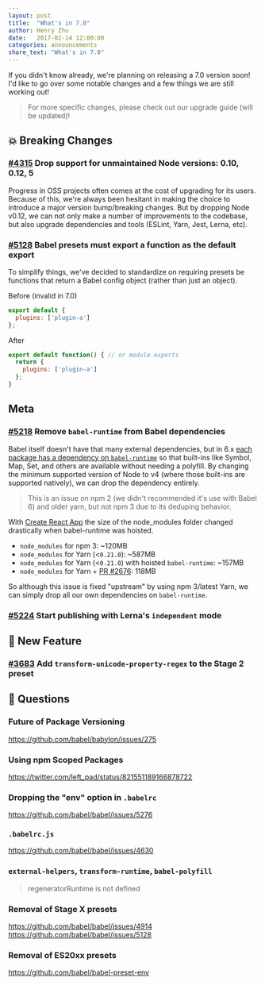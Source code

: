 ```yaml
---
layout: post
title:  "What's in 7.0"
author: Henry Zhu
date:   2017-02-14 12:00:00
categories: announcements
share_text: "What's in 7.0"
---
```


If you didn't know already, we're planning on releasing a 7.0 version soon! I'd like to go over some notable changes and a few things we are still working out!

> For more specific changes, please check out our upgrade guide (will be updated)!

## 💥 Breaking Changes

### [#4315](https://github.com/babel/babel/issues/4315) Drop support for unmaintained Node versions: 0.10, 0.12, 5

Progress in OSS projects often comes at the cost of upgrading for its users. Because of this, we're always been hesitant in making the choice to introduce a major version bump/breaking changes. But by dropping Node v0.12, we can not only make a number of improvements to the codebase, but also upgrade dependencies and tools (ESLint, Yarn, Jest, Lerna, etc).

### [#5128](https://github.com/babel/babel/issues/5128) Babel presets must export a function as the default export

To simplify things, we've decided to standardize on requiring presets be functions that return a Babel config object (rather than just an object).

Before (invalid in 7.0)

```js
export default {
  plugins: ['plugin-a']
};
```

After

```js
export default function() { // or module.exports
  return {
    plugins: ['plugin-a']
  };
}
```

## Meta

### [#5218](https://github.com/babel/babel/pull/5218) Remove `babel-runtime` from Babel dependencies

Babel itself doesn't have that many external dependencies, but in 6.x [each package has a dependency on `babel-runtime`](https://github.com/babel/babel/blob/958f72ddc28e2f5d02adf44eadd2b1265dd0fa4d/packages/babel-plugin-transform-es2015-arrow-functions/package.json#L12) so that built-ins like Symbol, Map, Set, and others are available without needing a polyfill. By changing the minimum supported version of Node to v4 (where those built-ins are supported natively), we can drop the dependency entirely.

> This is an issue on npm 2 (we didn't recommended it's use with Babel 6) and older yarn, but not npm 3 due to its deduping behavior.

With [Create React App](https://github.com/facebookincubator/create-react-app) the size of the node_modules folder changed drastically when babel-runtime was hoisted.

- `node_modules` for npm 3: ~120MB
- `node_modules` for Yarn (<`0.21.0`): ~587MB
- `node_modules` for Yarn (<`0.21.0`) with hoisted `babel-runtime`: ~157MB
- `node_modules` for Yarn + [PR #2676](https://github.com/yarnpkg/yarn/pull/2676): 118MB

So although this issue is fixed "upstream" by using npm 3/latest Yarn, we can simply drop all our own dependencies on `babel-runtime`.

### [#5224](https://github.com/babel/babel/pull/5224) Start publishing with Lerna's `independent` mode

## 🚀 New Feature

### [#3683](https://github.com/babel/babel/pull/3683) Add `transform-unicode-property-regex` to the Stage 2 preset

## 🤔 Questions

### Future of Package Versioning

https://github.com/babel/babylon/issues/275

### Using npm Scoped Packages

https://twitter.com/left_pad/status/821551189166878722

### Dropping the "env" option in `.babelrc`

https://github.com/babel/babel/issues/5276

### `.babelrc.js`

https://github.com/babel/babel/issues/4630

### `external-helpers`, `transform-runtime`, `babel-polyfill`

> regeneratorRuntime is not defined

### Removal of Stage X presets

https://github.com/babel/babel/issues/4914
https://github.com/babel/babel/issues/5128

### Removal of ES20xx presets

https://github.com/babel/babel-preset-env
